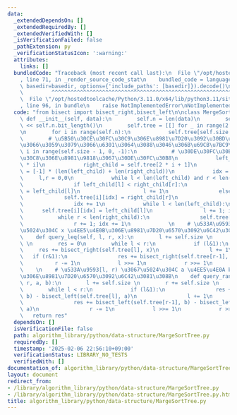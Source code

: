 ```yaml
---
data:
  _extendedDependsOn: []
  _extendedRequiredBy: []
  _extendedVerifiedWith: []
  _isVerificationFailed: false
  _pathExtension: py
  _verificationStatusIcon: ':warning:'
  attributes:
    links: []
  bundledCode: "Traceback (most recent call last):\n  File \"/opt/hostedtoolcache/Python/3.11.0/x64/lib/python3.11/site-packages/onlinejudge_verify/documentation/build.py\"\
    , line 71, in _render_source_code_stat\n    bundled_code = language.bundle(stat.path,\
    \ basedir=basedir, options={'include_paths': [basedir]}).decode()\n          \
    \         ^^^^^^^^^^^^^^^^^^^^^^^^^^^^^^^^^^^^^^^^^^^^^^^^^^^^^^^^^^^^^^^^^^^^^^^^^^^^^^^^^\n\
    \  File \"/opt/hostedtoolcache/Python/3.11.0/x64/lib/python3.11/site-packages/onlinejudge_verify/languages/python.py\"\
    , line 96, in bundle\n    raise NotImplementedError\nNotImplementedError\n"
  code: "from bisect import bisect_right,bisect_left\n\nclass MergeSortTree:\n   \
    \ def __init__(self, data):\n        self.n = len(data)\n        self.size = 1\
    \ << self.n.bit_length()\n        self.tree = [[] for _ in range(2 * self.size)]\n\
    \n        for i in range(self.n):\n            self.tree[self.size + i] = [data[i]]\n\
    \        # \u5B50\u30CE\u30FC\u30C9\u306E\u8981\u7D20\u3092\u30BD\u30FC\u30C8\u3057\
    \u3066\u3059\u3079\u3066\u6301\u3064\u3088\u3046\u306B\u69CB\u7BC9\n        for\
    \ i in range(self.size - 1, 0, -1):\n           # \u30DE\u30FC\u30B8\u30BD\u30FC\
    \u30C8\u306E\u8981\u9818\u3067\u30DE\u30FC\u30B8\n            left_child = self.tree[2\
    \ * i]\n            right_child = self.tree[2 * i + 1]\n            self.tree[i]\
    \ = [-1] * (len(left_child) + len(right_child))\n            idx = 0\n       \
    \     l,r = 0,0\n            while l < len(left_child) and r < len(right_child):\n\
    \                if left_child[l] < right_child[r]:\n                    self.tree[i][idx]\
    \ = left_child[l]\n                    l += 1\n                else:\n       \
    \             self.tree[i][idx] = right_child[r]\n                    r += 1\n\
    \                idx += 1\n            while l < len(left_child):\n          \
    \      self.tree[i][idx] = left_child[l]\n                l += 1; idx += 1\n \
    \           while r < len(right_child):\n                self.tree[i][idx] = right_child[r]\n\
    \                r += 1; idx += 1\n            \n    # \u533A\u9593 [l, r) \u3067\
    \u5024\u304C x \u4EE5\u4E0B\u306E\u8981\u7D20\u6570\u3092\u6C42\u3081\u308B\n\
    \    def query_leq(self, l, r, x):\n        l += self.size \n        r += self.size\
    \ \n        res = 0\n        while l < r:\n            if (l&1):\n           \
    \     res += bisect_right(self.tree[l], x)\n                l += 1\n         \
    \   if (r&1):\n                res += bisect_right(self.tree[r-1], x)\n      \
    \          r -= 1\n            l >>= 1\n            r >>= 1\n        return res\n\
    \    \n    # \u533A\u9593[l, r) \u3067\u5024\u304C a \u4EE5\u4E0A b \u672A\u6E80\
    \u306E\u8981\u7D20\u6570\u3092\u6C42\u3081\u308B\n    def query_range(self, l,\
    \ r, a, b):\n        l += self.size \n        r += self.size \n        res = 0\n\
    \        while l < r:\n            if (l&1):\n                res += bisect_left(self.tree[l],\
    \ b) - bisect_left(self.tree[l], a)\n                l += 1\n            if (r&1):\n\
    \                res += bisect_left(self.tree[r-1], b) - bisect_left(self.tree[r-1],\
    \ a)\n                r -= 1\n            l >>= 1\n            r >>= 1\n     \
    \   return res"
  dependsOn: []
  isVerificationFile: false
  path: algorithm_library/python/data-structure/MargeSortTree.py
  requiredBy: []
  timestamp: '2025-02-06 22:56:10+09:00'
  verificationStatus: LIBRARY_NO_TESTS
  verifiedWith: []
documentation_of: algorithm_library/python/data-structure/MargeSortTree.py
layout: document
redirect_from:
- /library/algorithm_library/python/data-structure/MargeSortTree.py
- /library/algorithm_library/python/data-structure/MargeSortTree.py.html
title: algorithm_library/python/data-structure/MargeSortTree.py
---
```

